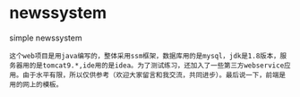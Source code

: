 # newssystem
simple newssystem

`这个web项目是用java编写的，整体采用ssm框架，数据库用的是mysql，jdk是1.8版本，服务器用的是tomcat9.*,ide用的是idea。为了测试练习，还加入了一些第三方webservice应用。由于水平有限，所以仅供参考（欢迎大家留言和我交流，共同进步）。最后说一下，前端是用的网上的模板。`